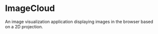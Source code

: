 # ImageCloud
An image visualization application displaying images in the browser based on a 2D projection.
